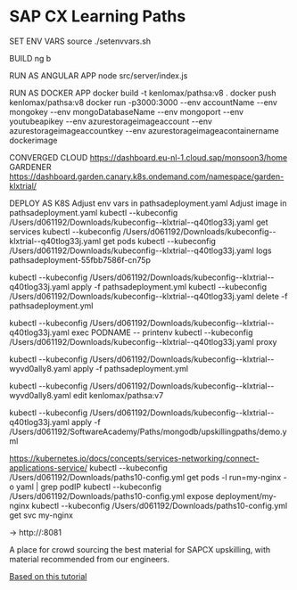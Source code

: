 # SAP CX Learning Paths
SET ENV VARS
source ./setenvvars.sh

BUILD
ng b

RUN AS ANGULAR APP
node src/server/index.js

RUN AS DOCKER APP
docker build -t kenlomax/pathsa:v8 .
docker push kenlomax/pathsa:v8
docker run -p3000:3000 --env accountName --env  mongokey --env mongoDatabaseName --env mongoport --env youtubeapikey --env  azurestorageimageaccount --env azurestorageimageaccountkey --env azurestorageimageacontainername dockerimage

CONVERGED CLOUD
https://dashboard.eu-nl-1.cloud.sap/monsoon3/home
GARDENER
https://dashboard.garden.canary.k8s.ondemand.com/namespace/garden-klxtrial/

DEPLOY AS K8S
Adjust env vars in pathsadeployment.yaml
Adjust image in pathsadeployment.yaml
kubectl --kubeconfig  /Users/d061192/Downloads/kubeconfig--klxtrial--q40tlog33j.yaml  get services
kubectl --kubeconfig  /Users/d061192/Downloads/kubeconfig--klxtrial--q40tlog33j.yaml  get pods
kubectl --kubeconfig  /Users/d061192/Downloads/kubeconfig--klxtrial--q40tlog33j.yaml logs pathsadeployment-55fbb7586f-cn75p

kubectl --kubeconfig /Users/d061192/Downloads/kubeconfig--klxtrial--q40tlog33j.yaml  apply -f pathsadeployment.yml
kubectl --kubeconfig /Users/d061192/Downloads/kubeconfig--klxtrial--q40tlog33j.yaml  delete -f pathsadeployment.yml

kubectl --kubeconfig /Users/d061192/Downloads/kubeconfig--klxtrial--q40tlog33j.yaml exec PODNAME  -- printenv
kubectl --kubeconfig  /Users/d061192/Downloads/kubeconfig--klxtrial--q40tlog33j.yaml  proxy

kubectl --kubeconfig /Users/d061192/Downloads/kubeconfig--klxtrial--wyvd0ally8.yaml apply -f pathsadeployment.yml

kubectl --kubeconfig /Users/d061192/Downloads/kubeconfig--klxtrial--wyvd0ally8.yaml edit kenlomax/pathsa:v7

kubectl --kubeconfig /Users/d061192/Downloads/kubeconfig--klxtrial--q40tlog33j.yaml apply -f /Users/d061192/SoftwareAcademy/Paths/mongodb/upskillingpaths/demo.yml

https://kubernetes.io/docs/concepts/services-networking/connect-applications-service/
kubectl  --kubeconfig /Users/d061192/Downloads/paths10-config.yml get pods -l run=my-nginx -o yaml | grep podIP
kubectl --kubeconfig /Users/d061192/Downloads/paths10-config.yml expose deployment/my-nginx
kubectl  --kubeconfig /Users/d061192/Downloads/paths10-config.yml  get svc my-nginx

-> http://<loadbalancer>:8081

A place for crowd sourcing the best material for SAPCX upskilling, with material recommended from our engineers.

[Based on this tutorial](https://docs.microsoft.com/en-gb/azure/cosmos-db/tutorial-develop-mongodb-nodejs)


